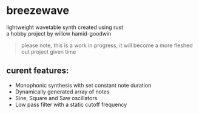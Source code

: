 # breezewave
lightweight wavetable synth created using rust <br>
a hobby project by willow hamid-goodwin
>  please note, this is a work in progress, it will become a more fleshed out project given time
## curent features:
- Monophonic synthesis with set constant note duration
- Dynamically generated array of notes
- Sine, Square and Saw oscillators
- Low pass filter with a static cutoff frequency
